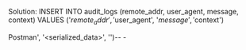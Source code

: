 

Solution: 
INSERT INTO audit_logs (remote_addr, user_agent, message, context) VALUES ('$remote_addr', '$user_agent', '$message', '$context')

Postman', '<serialized_data>', '')-- -